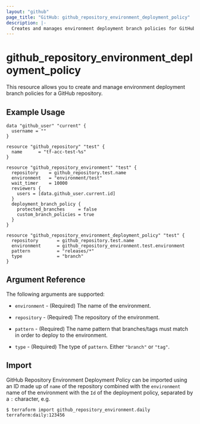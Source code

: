 ```yaml
---
layout: "github"
page_title: "GitHub: github_repository_environment_deployment_policy"
description: |-
  Creates and manages environment deployment branch policies for GitHub repositories
---
```


# github_repository_environment_deployment_policy

This resource allows you to create and manage environment deployment branch policies for a GitHub repository.

## Example Usage

```hcl
data "github_user" "current" {
  username = ""
}

resource "github_repository" "test" {
  name      = "tf-acc-test-%s"
}

resource "github_repository_environment" "test" {
  repository 	= github_repository.test.name
  environment	= "environment/test"
  wait_timer	= 10000
  reviewers {
    users = [data.github_user.current.id]
  }
  deployment_branch_policy {
    protected_branches     = false
    custom_branch_policies = true
  }
}

resource "github_repository_environment_deployment_policy" "test" {
  repository 	   = github_repository.test.name
  environment	   = github_repository_environment.test.environment
  pattern          = "releases/*"
  type             = "branch"
}
```

## Argument Reference

The following arguments are supported:

* `environment` - (Required) The name of the environment.

* `repository` - (Required) The repository of the environment.

* `pattern` - (Required) The name pattern that branches/tags must match in order to deploy to the environment.

* `type` - (Required) The type of `pattern`. Either `"branch"` or `"tag"`.


## Import

GitHub Repository Environment Deployment Policy can be imported using an ID made up of `name` of the repository combined with the `environment` name of the environment with the `Id` of the deployment policy, separated by a `:` character, e.g.

```
$ terraform import github_repository_environment.daily terraform:daily:123456
```
